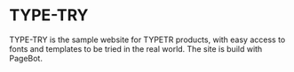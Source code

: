 # TYPE-TRY
TYPE-TRY is the sample website for TYPETR products, with easy access to fonts and templates to be tried in the real world. The site is build with PageBot.
